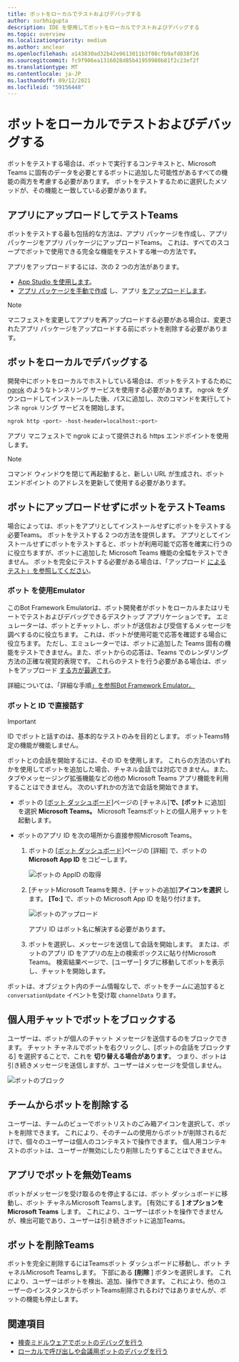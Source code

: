 ```yaml
---
title: ボットをローカルでテストおよびデバッグする
author: surbhigupta
description: IDE を使用してボットをローカルでテストおよびデバッグする
ms.topic: overview
ms.localizationpriority: medium
ms.author: anclear
ms.openlocfilehash: a143830ad32b42e9613011b3f08cfb9afd838f26
ms.sourcegitcommit: fc9f906ea1316028d85b41959980b81f2c23ef2f
ms.translationtype: MT
ms.contentlocale: ja-JP
ms.lasthandoff: 09/12/2021
ms.locfileid: "59156448"
---
```

# <a name="test-and-debug-your-bot-locally"></a>ボットをローカルでテストおよびデバッグする

ボットをテストする場合は、ボットで実行するコンテキストと、Microsoft Teams に固有のデータを必要とするボットに追加した可能性があるすべての機能の両方を考慮する必要があります。 ボットをテストするために選択したメソッドが、その機能と一致している必要があります。

## <a name="test-by-uploading-to-teams"></a>アプリにアップロードしてテストTeams

ボットをテストする最も包括的な方法は、アプリ パッケージを作成し、アプリ パッケージをアプリ パッケージにアップロードTeams。 これは、すべてのスコープでボットで使用できる完全な機能をテストする唯一の方法です。

アプリをアップロードするには、次の 2 つの方法があります。
* [App Studio を使用します](~/concepts/build-and-test/app-studio-overview.md)。
* [アプリ パッケージを手動で作成](~/concepts/build-and-test/apps-package.md) し、アプリ [をアップロードします](~/concepts/deploy-and-publish/apps-upload.md)。

> [!NOTE]
> マニフェストを変更してアプリを再アップロードする必要がある場合は、変更された[](#delete-a-bot-from-teams)アプリ パッケージをアップロードする前にボットを削除する必要があります。

## <a name="debug-your-bot-locally"></a>ボットをローカルでデバッグする

開発中にボットをローカルでホストしている場合は、ボットをテストするために [ngrok](https://ngrok.com/) のようなトンネリング サービスを使用する必要があります。 ngrok をダウンロードしてインストールした後、パスに追加し、次のコマンドを実行してトンネ `ngrok` リング サービスを開始します。

```bash
ngrok http <port> -host-header=localhost:<port>
```

アプリ マニフェストで ngrok によって提供される https エンドポイントを使用します。 

> [!NOTE]
> コマンド ウィンドウを閉じて再起動すると、新しい URL が生成され、ボット エンドポイント のアドレスを更新して使用する必要があります。

## <a name="test-your-bot-without-uploading-to-teams"></a>ボットにアップロードせずにボットをテストTeams

場合によっては、ボットをアプリとしてインストールせずにボットをテストする必要Teams。 ボットをテストする 2 つの方法を提供します。 アプリとしてインストールせずにボットをテストすると、ボットが利用可能で応答を確実に行うのに役立ちますが、ボットに追加した Microsoft Teams 機能の全幅をテストできません。 ボットを完全にテストする必要がある場合は、「アップロード [によるテスト」を参照してください](#test-by-uploading-to-teams)。

### <a name="use-the-bot-emulator"></a>ボット を使用Emulator

このBot Framework Emulatorは、ボット開発者がボットをローカルまたはリモートでテストおよびデバッグできるデスクトップ アプリケーションです。 エミュレーターは、ボットとチャットし、ボットが送信および受信するメッセージを調べするのに役立ちます。 これは、ボットが使用可能で応答を確認する場合に役立ちます。 ただし、エミュレーターでは、ボットに追加した Teams 固有の機能をテストできません。また、ボットからの応答は、Teams でのレンダリング方法の正確な視覚的表現です。 これらのテストを行う必要がある場合は、ボットをアップロード [する方が最適です](#test-by-uploading-to-teams)。

詳細については、「詳細な手順[」を参照Bot Framework Emulator。](/azure/bot-service/bot-service-debug-emulator?view=azure-bot-service-4.0&preserve-view=true)

### <a name="talk-to-your-bot-directly-by-id"></a>ボットと ID で直接話す

> [!Important]
> ID でボットと話すのは、基本的なテストのみを目的とします。 ボットTeams特定の機能が機能しません。

ボットとの会話を開始するには、その ID を使用します。 これらの方法のいずれかを使用してボットを追加した場合、チャネル会話では対応できません。また、タブやメッセージング拡張機能などの他の Microsoft Teams アプリ機能を利用することはできません。 次のいずれかの方法で会話を開始できます。

* ボットの [[ボット ダッシュボード]](https://dev.botframework.com/bots)ページの [チャネル]**で、[ボット** に追加] を選択 **Microsoft Teams。** Microsoft Teamsボットとの個人用チャットを起動します。

* ボットのアプリ ID を次の場所から直接参照Microsoft Teams。
   1. ボットの [[ボット ダッシュボード]](https://dev.botframework.com/bots)ページの [詳細] で、ボットの **Microsoft App ID** をコピーします。
  
      ![ボットの AppID の取得](~/assets/images/bots_appid_botframework.png)
  
   2. [チャットMicrosoft Teamsを開き、[チャットの追加]**アイコンを選択** します。 **[To:]** で、ボットの Microsoft App ID を貼り付けます。
  
      ![ボットのアップロード](~/assets/images/bots_uploading.png)

      アプリ ID はボット名に解決する必要があります。

   3. ボットを選択し、メッセージを送信して会話を開始します。
      または、ボットのアプリ ID をアプリの左上の検索ボックスに貼り付Microsoft Teams。 検索結果ページで、[ユーザー] タブに移動してボットを表示し、チャットを開始します。

ボットは、オブジェクト内のチーム情報なしで、ボットをチームに追加すると `conversationUpdate` イベントを受け取 `channelData` ります。

## <a name="block-a-bot-in-personal-chat"></a>個人用チャットでボットをブロックする

ユーザーは、ボットが個人のチャット メッセージを送信するのをブロックできます。 チャット チャネルでボットを右クリックし、[ボットの会話をブロックする] を選択することで、これを **切り替える場合があります**。 つまり、ボットは引き続きメッセージを送信しますが、ユーザーはメッセージを受信しません。

![ボットのブロック](~/assets/images/bots/botdisable.png)

## <a name="remove-a-bot-from-a-team"></a>チームからボットを削除する

ユーザーは、チームのビューでボットリストのごみ箱アイコンを選択して、ボットを削除できます。 これにより、そのチームの使用からボットが削除されるだけで、個々のユーザーは個人のコンテキストで操作できます。 個人用コンテキストのボットは、ユーザーが無効にしたり削除したりすることはできません。

## <a name="disable-a-bot-in-teams"></a>アプリでボットを無効Teams

ボットがメッセージを受け取るのを停止するには、ボット ダッシュボードに移動し、ボット チャネルMicrosoft Teamsします。 [有効にする **] オプションをMicrosoft Teams** します。 これにより、ユーザーはボットを操作できませんが、検出可能であり、ユーザーは引き続きボットに追加Teams。

## <a name="delete-a-bot-from-teams"></a>ボットを削除Teams

ボットを完全に削除するにはTeamsボット ダッシュボードに移動し、ボット チャネルMicrosoft Teamsします。 下部にある **[削除** ] ボタンを選択します。 これにより、ユーザーはボットを検出、追加、操作できます。 これにより、他のユーザーのインスタンスからボットTeams削除されるわけではありませんが、ボットの機能も停止します。

## <a name="see-also"></a>関連項目

* [検査ミドルウェアでボットのデバッグを行う](/azure/bot-service/bot-service-debug-inspection-middleware)
* [ローカルで呼び出しや会議用ボットのデバッグを行う](~/bots/calls-and-meetings/debugging-local-testing-calling-meeting-bots.md)
